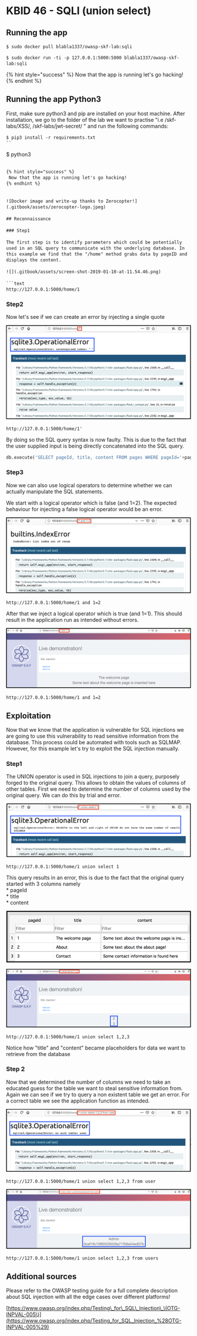 # KBID 46 - SQLI \(union select\)

## Running the app

```text
$ sudo docker pull blabla1337/owasp-skf-lab:sqli
```

```text
$ sudo docker run -ti -p 127.0.0.1:5000:5000 blabla1337/owasp-skf-lab:sqli
```

{% hint style="success" %}
Now that the app is running let's go hacking!
{% endhint %}

## Running the app Python3

First, make sure python3 and pip are installed on your host machine.
After installation, we go to the folder of the lab we want to practise 
"i.e /skf-labs/XSS/, /skf-labs/jwt-secret/ " and run the following commands:

```
$ pip3 install -r requirements.txt
``

```
$ python3 <labname>
```

{% hint style="success" %}
 Now that the app is running let's go hacking!
{% endhint %}


![Docker image and write-up thanks to Zerocopter!](.gitbook/assets/zerocopter-logo.jpeg)

## Reconnaissance

### Step1

The first step is to identify parameters which could be potentially used in an SQL query to communicate with the underlying database. In this example we find that the "/home" method grabs data by pageID and displays the content.

![](.gitbook/assets/screen-shot-2019-01-10-at-11.54.46.png)

```text
http://127.0.0.1:5000/home/1
```

### Step2

Now let's see if we can create an error by injecting a single quote

![](.gitbook/assets/sqli2.png)

```text
http://127.0.0.1:5000/home/1'
```

By doing so the SQL query syntax is now faulty. This is due to the fact that the user supplied input is being directly concatenated into the SQL query.

```python
db.execute('SELECT pageId, title, content FROM pages WHERE pageId='+pageId)
```

### Step3

Now we can also use logical operators to determine whether we can actually manipulate the SQL statements.

We start with a logical operator which is false \(and 1=2\). The expected behaviour for injecting a false logical operator would be an error.

![](.gitbook/assets/sqli3.png)

```text
http://127.0.0.1:5000/home/1 and 1=2
```

After that we inject a logical operator which is true \(and 1=1\). This should result in the application run as intended without errors.

![](.gitbook/assets/screen-shot-2019-01-10-at-12.05.59.png)

```text
http://127.0.0.1:5000/home/1 and 1=2
```

## Exploitation

Now that we know that the application is vulnerable for SQL injections we are going to use this vulnerability to read sensitive information from the database. This process could be automated with tools such as SQLMAP. However, for this example let's try to exploit the SQL injection manually.

### Step1

The UNION operator is used in SQL injections to join a query, purposely forged to the original query. This allows to obtain the values of columns of other tables. First we need to determine the number of columns used by the original query. We can do this by trial and error.

![](.gitbook/assets/sqli5.png)

```text
http://127.0.0.1:5000/home/1 union select 1
```

This query results in an error, this is due to the fact that the original query started with 3 columns namely  
\* pageId  
\* title  
\* content

![](.gitbook/assets/sqli-table.png)

![](.gitbook/assets/screen-shot-2019-01-10-at-12.06.27.png)

```text
http://127.0.0.1:5000/home/1 union select 1,2,3
```

Notice how "title" and "content" became placeholders for data we want to retrieve from the database

### Step 2

Now that we determined the number of columns we need to take an educated guess for the table we want to steal sensitive information from. Again we can see if we try to query a non existent table we get an error. For a correct table we see the application function as intended.

![](.gitbook/assets/sqli7.png)

```text
http://127.0.0.1:5000/home/1 union select 1,2,3 from user
```

![](.gitbook/assets/screen-shot-2019-01-10-at-12.07.42.png)

```text
http://127.0.0.1:5000/home/1 union select 1,2,3 from users
```

## Additional sources

Please refer to the OWASP testing guide for a full complete description about SQL injection with all the edge cases over different platforms!

[https://www.owasp.org/index.php/Testing\_for\_SQL\_Injection\_\(OTG-INPVAL-005\)](https://www.owasp.org/index.php/Testing_for_SQL_Injection_%28OTG-INPVAL-005%29)
